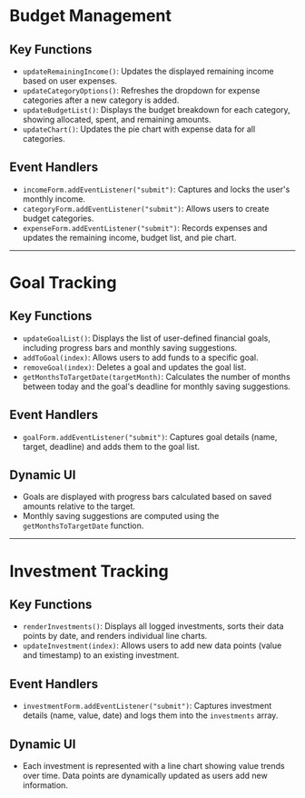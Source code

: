 # Budget Management

## Key Functions

- `updateRemainingIncome()`: Updates the displayed remaining income based on user expenses.
- `updateCategoryOptions()`: Refreshes the dropdown for expense categories after a new category is added.
- `updateBudgetList()`: Displays the budget breakdown for each category, showing allocated, spent, and remaining amounts.
- `updateChart()`: Updates the pie chart with expense data for all categories.

## Event Handlers

- `incomeForm.addEventListener("submit")`: Captures and locks the user's monthly income.
- `categoryForm.addEventListener("submit")`: Allows users to create budget categories.
- `expenseForm.addEventListener("submit")`: Records expenses and updates the remaining income, budget list, and pie chart.

---

# Goal Tracking

## Key Functions

- `updateGoalList()`: Displays the list of user-defined financial goals, including progress bars and monthly saving suggestions.
- `addToGoal(index)`: Allows users to add funds to a specific goal.
- `removeGoal(index)`: Deletes a goal and updates the goal list.
- `getMonthsToTargetDate(targetMonth)`: Calculates the number of months between today and the goal's deadline for monthly saving suggestions.

## Event Handlers

- `goalForm.addEventListener("submit")`: Captures goal details (name, target, deadline) and adds them to the goal list.

## Dynamic UI

- Goals are displayed with progress bars calculated based on saved amounts relative to the target.
- Monthly saving suggestions are computed using the `getMonthsToTargetDate` function.

---

# Investment Tracking

## Key Functions

- `renderInvestments()`: Displays all logged investments, sorts their data points by date, and renders individual line charts.
- `updateInvestment(index)`: Allows users to add new data points (value and timestamp) to an existing investment.

## Event Handlers

- `investmentForm.addEventListener("submit")`: Captures investment details (name, value, date) and logs them into the `investments` array.

## Dynamic UI

- Each investment is represented with a line chart showing value trends over time. Data points are dynamically updated as users add new information.
